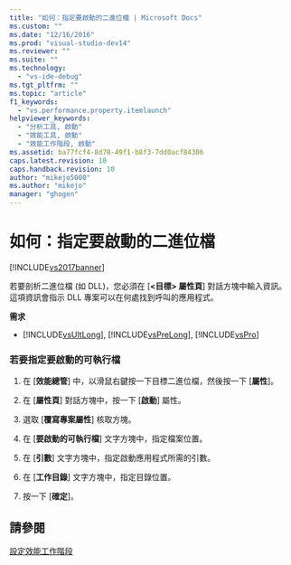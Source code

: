 ```yaml
---
title: "如何：指定要啟動的二進位檔 | Microsoft Docs"
ms.custom: ""
ms.date: "12/16/2016"
ms.prod: "visual-studio-dev14"
ms.reviewer: ""
ms.suite: ""
ms.technology: 
  - "vs-ide-debug"
ms.tgt_pltfrm: ""
ms.topic: "article"
f1_keywords: 
  - "vs.performance.property.itemlaunch"
helpviewer_keywords: 
  - "分析工具, 啟動"
  - "效能工具, 啟動"
  - "效能工作階段, 啟動"
ms.assetid: ba77fcf4-8d78-49f1-b8f3-7dd0acf84306
caps.latest.revision: 10
caps.handback.revision: 10
author: "mikejo5000"
ms.author: "mikejo"
manager: "ghogen"
---
```

# 如何：指定要啟動的二進位檔
[!INCLUDE[vs2017banner](../code-quality/includes/vs2017banner.md)]

若要剖析二進位檔 \(如 DLL\)，您必須在 \[**\<目標\> 屬性頁**\] 對話方塊中輸入資訊。  這項資訊會指示 DLL 專案可以在何處找到呼叫的應用程式。  
  
 **需求**  
  
-   [!INCLUDE[vsUltLong](../code-quality/includes/vsultlong_md.md)], [!INCLUDE[vsPreLong](../code-quality/includes/vsprelong_md.md)], [!INCLUDE[vsPro](../code-quality/includes/vspro_md.md)]  
  
### 若要指定要啟動的可執行檔  
  
1.  在 \[**效能總管**\] 中，以滑鼠右鍵按一下目標二進位檔，然後按一下 \[**屬性**\]。  
  
2.  在 \[**屬性頁**\] 對話方塊中，按一下 \[**啟動**\] 屬性。  
  
3.  選取 \[**覆寫專案屬性**\] 核取方塊。  
  
4.  在 \[**要啟動的可執行檔**\] 文字方塊中，指定檔案位置。  
  
5.  在 \[**引數**\] 文字方塊中，指定啟動應用程式所需的引數。  
  
6.  在 \[**工作目錄**\] 文字方塊中，指定目錄位置。  
  
7.  按一下 \[**確定**\]。  
  
## 請參閱  
 [設定效能工作階段](../profiling/configuring-performance-sessions.md)